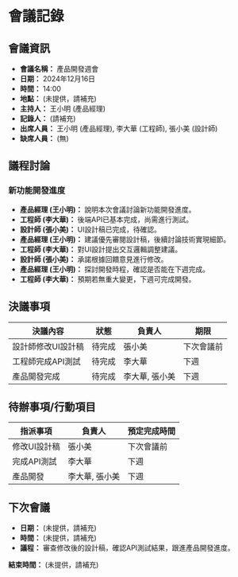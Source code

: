 # 會議記錄

## 會議資訊

*   **會議名稱：** 產品開發週會
*   **日期：** 2024年12月16日
*   **時間：** 14:00
*   **地點：** (未提供，請補充)
*   **主持人：** 王小明 (產品經理)
*   **記錄人：** (請補充)
*   **出席人員：** 王小明 (產品經理), 李大華 (工程師), 張小美 (設計師)
*   **缺席人員：** (無)

## 議程討論

### 新功能開發進度

*   **產品經理 (王小明)：** 說明本次會議討論新功能開發進度。
*   **工程師 (李大華)：** 後端API已基本完成，尚需進行測試。
*   **設計師 (張小美)：** UI設計稿已完成，待確認。
*   **產品經理 (王小明)：** 建議優先審閱設計稿，後續討論技術實現細節。
*   **工程師 (李大華)：** 對UI設計提出交互邏輯調整建議。
*   **設計師 (張小美)：** 承諾根據回饋意見進行修改。
*   **產品經理 (王小明)：** 探討開發時程，確認是否能在下週完成。
*   **工程師 (李大華)：** 預期若無重大變更，下週可完成開發。

## 決議事項

| 決議內容 | 狀態 | 負責人 | 期限 |
|---|---|---|---|
| 設計師修改UI設計稿 | 待完成 | 張小美 | 下次會議前 |
| 工程師完成API測試 | 待完成 | 李大華 | 下週 |
| 產品開發完成 | 待完成 | 李大華, 張小美 | 下週 |

## 待辦事項/行動項目

| 指派事項 | 負責人 | 預定完成時間 |
|---|---|---|
| 修改UI設計稿 | 張小美 | 下次會議前 |
| 完成API測試 | 李大華 | 下週 |
| 產品開發 | 李大華, 張小美 | 下週 |

## 下次會議

*   **日期：** (未提供，請補充)
*   **時間：** (未提供，請補充)
*   **議程：** 審查修改後的設計稿，確認API測試結果，跟進產品開發進度。

**結束時間：** (未提供，請補充)